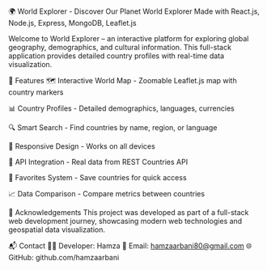 🌍 World Explorer - Discover Our Planet
World Explorer
Made with React.js, Node.js, Express, MongoDB, Leaflet.js

Welcome to World Explorer – an interactive platform for exploring global geography, demographics, and cultural information. This full-stack application provides detailed country profiles with real-time data visualization.

🚀 Features
🗺 Interactive World Map - Zoomable Leaflet.js map with country markers

📊 Country Profiles - Detailed demographics, languages, currencies

🔍 Smart Search - Find countries by name, region, or language

📱 Responsive Design - Works on all devices

🔗 API Integration - Real data from REST Countries API

📌 Favorites System - Save countries for quick access

📈 Data Comparison - Compare metrics between countries

🌟 Acknowledgements
This project was developed as part of a full-stack web development journey, showcasing modern web technologies and geospatial data visualization.

📬 Contact
👨‍💻 Developer: Hamza
📧 Email: hamzaarbani80@gmail.com
🌐 GitHub: github.com/hamzaarbani
